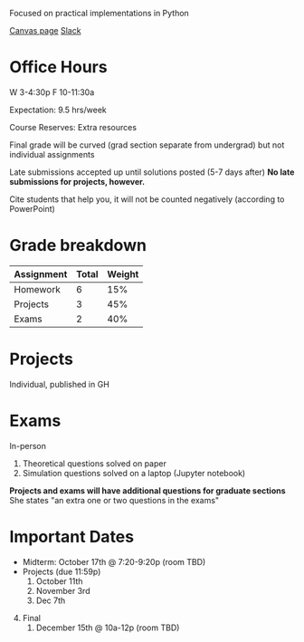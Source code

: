 Focused on practical implementations in Python

[Canvas page](https://ufl.instructure.com/courses/459156)
[Slack](https://app.slack.com/client/T03T7Q97DTL)

# Office Hours
W 3-4:30p
F 10-11:30a

Expectation: 9.5 hrs/week

Course Reserves: Extra resources

Final grade will be curved (grad section separate from undergrad) but not individual assignments

Late submissions accepted up until solutions posted (5-7 days after)
**No late submissions for projects, however.**

Cite students that help you, it will not be counted negatively (according to PowerPoint)

# Grade breakdown
| Assignment | Total | Weight |
| - | - | - |
| Homework | 6 | 15% |
| Projects | 3 | 45% |
| Exams | 2 | 40% |

# Projects
Individual, published in GH

# Exams
In-person

1. Theoretical questions solved on paper
2. Simulation questions solved on a laptop (Jupyter notebook)

**Projects and exams will have additional questions for graduate sections**
She states "an extra one or two questions in the exams"

# Important Dates
- Midterm: October 17th @ 7:20-9:20p (room TBD)
- Projects (due 11:59p)
	1. October 11th
	2. November 3rd
	3. Dec 7th
4. Final
	1. December 15th @ 10a-12p (room TBD)

